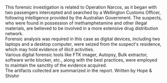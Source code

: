 This forensic investigation is related to Operation Narcos, as it began with two passengers intercepted and searched by a Wellington Customs Officer, following intelligence provided by the Australian Government. The suspects, who were found in possession of methamphetamine and other illegal materials, are believed to be involved in a more extensive drug distribution network.  
Forensic analysis was required in this case as digital devices, including two laptops and a desktop computer, were seized from the suspect's residence, which may hold evidence of illicit activities.  
Various digital forensic tools like FTK imager, Autopsy, Bulk extractor, software write blocker, etc., along with the best practices, were employed to maintain the sanctity of the evidence acquired.  
The artifacts collected are summarized in the report. 
 Written by Hope & Shishir
